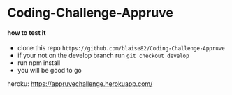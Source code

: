 # Coding-Challenge-Appruve




#### how to test it
- clone this repo ```https://github.com/blaise82/Coding-Challenge-Appruve```
- if your not on the develop branch run ```git checkout develop```
- run npm install
- you will be good to go

heroku:   https://appruvechallenge.herokuapp.com/

